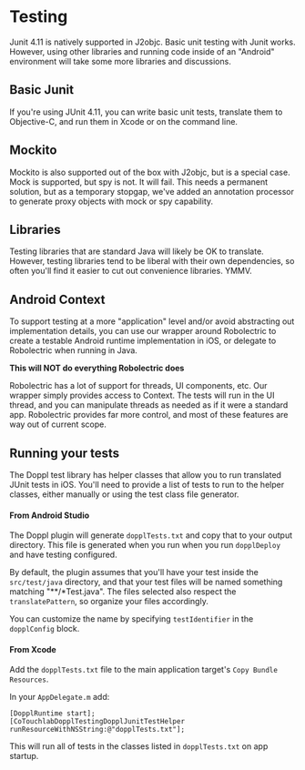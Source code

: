 # Testing

Junit 4.11 is natively supported in J2objc. Basic unit testing with Junit works. However, using other libraries and running code inside of an "Android" environment will take some more libraries and discussions.

## Basic Junit

If you're using JUnit 4.11, you can write basic unit tests, translate them to Objective-C, and run them in Xcode or on the command line.

## Mockito

Mockito is also supported out of the box with J2objc, but is a special case. Mock is supported, but spy is not. It will fail. This needs a permanent solution, but as a temporary stopgap, we've added an annotation processor to generate proxy objects with mock or spy capability.

## Libraries

Testing libraries that are standard Java will likely be OK to translate. However, testing libraries tend to be liberal with their own dependencies, so often you'll find it easier to cut out convenience libraries. YMMV.

## Android Context

To support testing at a more "application" level and/or avoid abstracting out implementation details, you can use our wrapper around Robolectric to create a testable Android runtime implementation in iOS, or delegate to Robolectric when running in Java.

**This will NOT do everything Robolectric does**

Robolectric has a lot of support for threads, UI components, etc. Our wrapper simply provides access to Context. The tests will run in the UI thread, and you can manipulate threads as needed as if it were a standard app. Robolectric provides far more control, and most of these features are way out of current scope.

## Running your tests

The Doppl test library has helper classes that allow you to run translated JUnit tests in iOS. You'll need to provide a list of tests to run to the helper classes, either manually or using the test class file generator.

#### From Android Studio

The Doppl plugin will generate `dopplTests.txt` and copy that to your output directory. This file is generated when you run when you run `dopplDeploy` and have testing configured.

By default, the plugin assumes that you'll have your test inside the `src/test/java` directory, and that your test files will be named something matching "&ast;&ast;/&ast;Test.java". The files selected also respect the `translatePattern`, so organize your files accordingly.

You can customize the name by specifying `testIdentifier` in the `dopplConfig` block.

#### From Xcode

Add the `dopplTests.txt` file to the main application target's `Copy Bundle Resources`.

In your `AppDelegate.m` add:

```
[DopplRuntime start];
[CoTouchlabDopplTestingDopplJunitTestHelper runResourceWithNSString:@"dopplTests.txt"];
```

This will run all of tests in the classes listed in `dopplTests.txt` on app startup.
